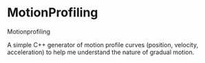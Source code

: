 # MotionProfiling
Motionprofiling

A simple C++ generator of motion profile curves (position, velocity, acceleration) to help me understand the nature of gradual motion.

